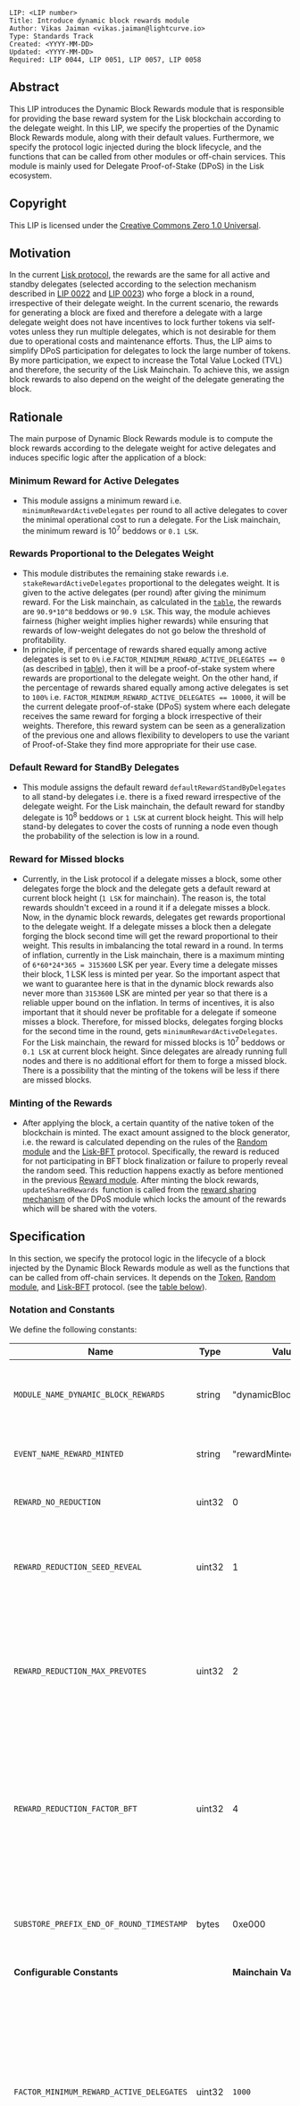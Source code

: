 ```
LIP: <LIP number>
Title: Introduce dynamic block rewards module
Author: Vikas Jaiman <vikas.jaiman@lightcurve.io>
Type: Standards Track
Created: <YYYY-MM-DD>
Updated: <YYYY-MM-DD>
Required: LIP 0044, LIP 0051, LIP 0057, LIP 0058
```



## Abstract

This LIP introduces the Dynamic Block Rewards module that is responsible for providing the base reward system for the Lisk blockchain according to the delegate weight. In this LIP, we specify the properties of the Dynamic Block Rewards module, along with their default values. Furthermore, we specify the protocol logic injected during the block lifecycle, and the functions that can be called from other modules or off-chain services. This module is mainly used for Delegate Proof-of-Stake (DPoS) in the Lisk ecosystem.


## Copyright

This LIP is licensed under the [Creative Commons Zero 1.0 Universal](https://creativecommons.org/publicdomain/zero/1.0/).


## Motivation

In the current [Lisk protocol][lip-0042], the rewards are the same for all active and standby delegates (selected according to the selection mechanism described in [LIP 0022][lip-0022] and [LIP 0023][lip-0023]) who forge a block in a round, irrespective of their delegate weight. In the current scenario, the rewards for generating a block are fixed and therefore a delegate with a large delegate weight does not have incentives to lock further tokens via self-votes unless they run multiple delegates, which is not desirable for them due to operational costs and maintenance efforts. Thus, the LIP aims to simplify DPoS participation for delegates to lock the large number of tokens. By more participation, we expect to increase the Total Value Locked (TVL) and therefore, the security of the Lisk Mainchain. To achieve this, we assign block rewards to also depend on the weight of the delegate generating the block. 


## Rationale

​​The main purpose of Dynamic Block Rewards module is to compute the block rewards according to the delegate weight for active delegates and induces specific logic after the application of a block:

### Minimum Reward for Active Delegates

* This module assigns a minimum reward i.e. `minimumRewardActiveDelegates` per round to all active delegates to cover the minimal operational cost to run a delegate. For the Lisk mainchain, the minimum reward is 10<sup>7</sup> beddows or `0.1 LSK`.             

 ### Rewards Proportional to the Delegates Weight 

* This module distributes the remaining stake rewards i.e. `stakeRewardActiveDelegates` proportional to the delegates weight. It is given to the active delegates (per round) after giving the minimum reward. For the Lisk mainchain, as calculated in the [`table`](#reward-computation), the rewards are `90.9*10^8` beddows or `90.9 LSK`. This way, the module achieves fairness (higher weight implies higher rewards) while ensuring that rewards of low-weight delegates do not go below the threshold of profitability. 
* In principle, if percentage of rewards shared equally among active delegates is set to `0%` i.e.`FACTOR_MINIMUM_REWARD_ACTIVE_DELEGATES == 0` (as described in [table](#specification)), then it will be a proof-of-stake system where rewards are proportional to the delegate weight. On the other hand, if the percentage of rewards shared equally among active delegates is set to `100%` i.e. `FACTOR_MINIMUM_REWARD_ACTIVE_DELEGATES == 10000`, it will be the current delegate proof-of-stake (DPoS) system where each delegate receives the same reward for forging a block irrespective of their weights. Therefore, this reward system can be seen as a generalization of the previous one and allows flexibility to developers to use the variant of Proof-of-Stake they find more appropriate for their use case.
  
 ### Default Reward for StandBy Delegates  

* This module assigns the default reward `defaultRewardStandByDelegates` to all stand-by delegates i.e. there is a fixed reward irrespective of the delegate weight. For the Lisk mainchain, the default reward for standby delegate is 10<sup>8</sup> beddows or `1 LSK` at current block height. This will help stand-by delegates to cover the costs of running a node even though the probability of the selection is low in a round. 


### Reward for Missed blocks

* Currently, in the Lisk protocol if a delegate misses a block, some other delegates forge the block and the delegate gets a default reward at current block height (`1 LSK` for mainchain). The reason is, the total rewards shouldn't exceed in a round it if a delegate misses a block. Now, in the dynamic block rewards, delegates get rewards proportional to the delegate weight. If a delegate misses a block then a delegate forging the block second time will get the reward proportional to their weight. This results in imbalancing the total reward in a round. In terms of inflation, currently in the Lisk mainchain, there is a maximum minting of `6*60*24*365 = 3153600` LSK per year. Every time a delegate misses their block, 1 LSK less is minted per year. So the important aspect that we want to guarantee here is that in the dynamic block rewards also never more than `3153600` LSK are minted per year so that there is a reliable upper bound on the inflation. In terms of incentives, it is also important that it should never be profitable for a delegate if someone misses a block. Therefore, for missed blocks, delegates forging blocks for the second time in the round, gets `minimumRewardActiveDelegates`. For the Lisk mainchain, the reward for missed blocks is 10<sup>7</sup> beddows or `0.1 LSK` at current block height. Since delegates are already running full nodes and there is no additional effort for them to forge a missed block. There is a possibility that the minting of the tokens will be less if there are missed blocks. 

### Minting of the Rewards

* After applying the block, a certain quantity of the native token of the blockchain is minted. The exact amount assigned to the block generator, i.e. the reward is calculated depending on the rules of the [Random module][lip-0046] and the [Lisk-BFT][lip-0058] protocol. Specifically, the reward is reduced for not participating in BFT block finalization or failure to properly reveal the random seed. This reduction happens exactly as before mentioned in the previous [Reward module][lip-0042]. After minting the block rewards, `updateSharedRewards `function is called from the [reward sharing mechanism][lip-rewardsharing] of the DPoS module which locks the amount of the rewards which will be shared with the voters.


## Specification

In this section, we specify the protocol logic in the lifecycle of a block injected by the Dynamic Block Rewards module as well as the functions that can be called from off-chain services. It depends on the [Token][lip-0051], [Random module][lip-0046], and [Lisk-BFT][lip-0058] protocol. (see the [table below](#heading=h.arcsjo6wpya2)).


### Notation and Constants

We define the following constants:


| **Name**                                | **Type** | **Value**                                 | **Description**                                                                                                                                                                  |
|-----------------------------------------|----------|-------------------------------------------|----------------------------------------------------------------------------------------------------------------------------------------------------------------------------------|
| `MODULE_NAME_DYNAMIC_BLOCK_REWARDS`       | string   | "dynamicBlockRewards"                     | The module name of the Dynamic Block Rewards module.                                                                                                                             |
| `EVENT_NAME_REWARD_MINTED`                | string   | "rewardMinted"                            | Name of the event during minting of the rewards.                                                                                                                                 |
| `REWARD_NO_REDUCTION`                     | uint32   | 0                                         | Return code for no block reward reduction.                                                                                                                                       |
| `REWARD_REDUCTION_SEED_REVEAL`            | uint32   | 1                                         | Return code for block reward reduction because of the failed seed reveal.                                                                                                        |
| `REWARD_REDUCTION_MAX_PREVOTES`           | uint32   | 2                                         | Return code for block reward reduction because the block header does not imply the maximal number of prevotes.                                                                   |
| `REWARD_REDUCTION_FACTOR_BFT`             | uint32   | 4                                         | The reduction factor for validator block reward in case when the block header does not imply the maximal number of prevotes.                                                     |
| `SUBSTORE_PREFIX_END_OF_ROUND_TIMESTAMP` | bytes    | 0xe000                                    | The substore prefix of the End-Of-Round timestamp substore. |  
| **Configurable Constants**               |         | **Mainchain Value**                         |                                                                                                                                                                                                 |
| `FACTOR_MINIMUM_REWARD_ACTIVE_DELEGATES` | uint32  | `1000`                                      | It determines the percentage of rewards assigned equally to all active delegates. The percentage can be obtained by dividing the value by `100`, i.e., a value of `1000` corresponds to `10%` .|
| `TOKEN_ID_DYNAMIC_BLOCK_REWARD`          | bytes   | `TOKEN_ID_LSK = 0x 00 00 00 00 00 00 00 00` | The [token ID][lip-0051#token-id-and-native-tokens] of the token used for the reward system of the Blockchain.                                                                                  |
| `NUMBER_ACTIVE_DELEGATES`                | uint32  | `101`                                       | The number of active delegates (as defined in [DPoS module][lip-0057]).                                                                                                                         |
| `ROUND_LENGTH`                           | uint32  | `103`                                       | The round length (as defined in [DPoS module][lip-0057]).                                                                                                                                       |   

Furthermore, for the rest of this LIP we indicate with `ctx` the execution context which is passed as extra input to each method call.


### Reward Computation

We calculate the rewards for delegates as follows:

| **Name**                                | **Mainchain Value** | **Computation**                                 | **Description**                                                                                                                                                                  |
|-----------------------------------------|----------|-------------------------------------------|----------------------------------------------------------------------------------------------------------------------------------------------------------------------------------|
| `minimumRewardActiveDelegates` |  10<sup>7</sup> |           `FACTOR_MINIMUM_REWARD_ACTIVE_DELEGATES * getDefaultRewardAtHeight(blockHeader.height)//DECIMAL_PERCENT_FACTOR`                            |The minimum reward per round for an active delegate. Here `DECIMAL_PERCENT_FACTOR == 10000` and `blockHeader.height` is the current block height.  |                           
| `totalRewardActiveDelegates` |  101*10<sup>8</sup> |          `NUMBER_ACTIVE_DELEGATES * getDefaultRewardAtHeight(blockHeader.height)`                           |The total reward per round for active delegates. Here `blockHeader.height` is the current block height.|  
| `stakeRewardActiveDelegates`| 90.9*10<sup>8</sup>  |           `totalRewardActiveDelegates - NUMBER_ACTIVE_DELEGATES * minimumRewardActiveDelegates`                          |The remaining rewards for active delegates (per round) after giving the minimum reward. |  
| `defaultRewardStandByDelegates` | 10<sup>8</sup>  |           `getDefaultRewardAtHeight(blockHeader.height)`                           | The default reward per round for standby delegates irrespective of their delegate weight. Here `blockHeader.height` is the current block height. |  

Here [`getDefaultRewardAtHeight`](#getdefaultrewardatheight), returns a 64-bit unsigned integer value, the default block reward, given the block height as input.


### Functions from Other Modules

Calling a function `fct` from another module (named `module`) is represented by `module.fct(required inputs)`.

### Dynamic Block Rewards Module Store

The key-value pairs in the module store are organized as follows:


#### End-Of-Round Timestamp Substore  


##### Substore Prefix, Store Key, and Store Value

The entry in the end-of-round timestamp substore is as follows:

* The substore prefix is set to `SUBSTORE_PREFIX_END_OF_ROUND_TIMESTAMP`.
* The store key is set to empty bytes.
* The store value is the serialization of an object following `endOfRoundTimestampStoreSchema`
* Notation: For the rest of this proposal, let `endOfRoundTimestamp` be the `timestamp` property of the entry in the end-of-round timestamp substore.


##### JSON Schema


```java
endOfRoundTimestampStoreSchema = {
    "type": "object",
    "required": ["timestamp"],
    "properties": {
        "timestamp": {
            "dataType": "uint32",
            "fieldNumber": 1
        }
    }
}
```



##### Properties 

* `timestamp`: The timestamp of the last block in a round.

  
### Token for Rewards

The Dynamic Block Rewards module triggers the minting of rewards in the fungible token identified by the value of `TOKEN_ID_DYNAMIC_BLOCK_REWARD`, which denotes a token ID. The value of `TOKEN_ID_DYNAMIC_BLOCK_REWARD` is set according to the initial configuration of the Dynamic Block Rewards module.

### Reward Brackets

As part of the Dynamic Block Rewards module configuration, the module has to define certain reward brackets, i.e., the values of the default block reward depending on the height of the block. For this LIP, we assume the reward brackets are given by the function [`getDefaultRewardAtHeight`](#getdefaultrewardatheight), which returns a 64-bit unsigned integer value, the default block reward, given the block height as input.

### Lisk Mainchain Configuration

#### Mainchain Rewards Token
The token for rewards on the Lisk mainchain is the LSK token.

#### Mainchain Reward Brackets
The reward brackets for the Lisk Mainchain are as follows:


|  **Height**| **Default Reward**|
|---|---|
|  From 1,451,520 to 4,451,519 |  5 × 10<sup>8</sup> |
|  From 4,451,520 to 7,451,519 |  4 × 10<sup>8</sup>   |
|  From 7,451,520 to 10,451,519 | 3 × 10<sup>8 </sup>   |
|From 10,451,520 to 13,451,519| 2 × 10<sup>8</sup>  |
|From 13,451,520 onwards| 1 × 10<sup>8</sup>  |

This corresponds to default rewards of 5 LSK, 4 LSK, 3 LSK, 2 LSK, and 1 LSK respectively.

### Commands

This module does not define any command.


### Events


#### rewardMinted

The event is emitted when the reward is minted. In case of a reward reduction, it provides information about the reason for the reduction. This event has the `name = EVENT_NAME_REWARD_MINTED`.


#### Topics


* `generatorAddress`: the address of the block generator that obtains the reward.


#### Data


```java
rewardMintedDataSchema = {
    "type": "object",
    "required": ["amount", "reduction"],
    "properties": {
        "amount": {
            "dataType": "uint64",
            "fieldNumber": 1
        },
        "reduction": {
            "dataType": "uint32",
            "fieldNumber": 2
        }
    }
}
```

* `amount`: the amount of rewards minted.
* `reduction`: an integer indicating whether the reward was reduced and for which reason. Allowed values are: `REWARD_NO_REDUCTION`, `REWARD_REDUCTION_SEED_REVEAL`, `REWARD_REDUCTION_MAX_PREVOTES`.


### Internal Functions

The Dynamic Block Rewards module has the following internal functions.


#### getDynamicBlockReward

This function is used to retrieve the reward of a block for a delegate.


#### Returns

* `amount`: amount of block reward to be minted.
* `reduction`: an integer indicating whether the reward is reduced. Possible values are `REWARD_NO_REDUCTION, REWARD_REDUCTION_SEED_REVEAL, REWARD_REDUCTION_MAX_PREVOTES.`


```python
def getDynamicBlockReward(blockHeader: BlockHeader)-> tuple[uint64, uint32]:
    if Random.isSeedRevealValid(blockHeader.generatorAddress, blockHeader.seedReveal) == False:
        return (0, REWARD_REDUCTION_SEED_REVEAL)

    delegateReward = getDelegateBlockReward(blockHeader)

    if blockHeader.impliesMaximalPrevotes == False:
        return (delegateReward // REWARD_REDUCTION_FACTOR_BFT, REWARD_REDUCTION_MAX_PREVOTES)

    return (delegateReward, REWARD_NO_REDUCTION)
```

Here `//` represents integer division.


#### getDelegateBlockReward

This function is used to retrieve the block reward for a delegate.


#### Returns

* `reward:` amount of block reward for a delegate.


```python
def getDelegateBlockReward(blockHeader: BlockHeader) -> uint64:
    if len(Validators.getGeneratorsBetweenTimestamps(endOfRoundTimestamp, blockHeader.timestamp)) >= ROUND_LENGTH:
        return minimumRewardActiveDelegates

    validatorParams = Validators.getValidatorParams()
    totalBftWeight = sum(validator.bftWeight for validator in validatorParams.validators)

    let validator be the item of validatorParams.validators with item.address == blockHeader.generatorAddress

    if validator.bftWeight > 0:
        reward = minimumRewardActiveDelegates + (validator.bftWeight * stakeRewardActiveDelegates)//totalBftWeight
        return reward
    else:
        return defaultRewardStandByDelegates
```


### Protocol Logic for Other Modules

The Dynamic Block Rewards module exposes the following functions for other modules.

#### getDefaultRewardAtHeight
This function is used to retrieve the expected default reward at a given height.

#### Parameters
The height of a block as a 32-bit unsigned integer.

#### Returns
The default reward of the block as a 64-bit unsigned integer.


### Endpoints for Off-Chain Services

TBD.


### Genesis Block Processing


#### Genesis State Initialization

After the genesis block `b` is executed, the following logic is executed:


* Create the entry in the end-of-round timestamp substore, setting `endOfRoundTimestamp.timestamp` to `b.header.timestamp`.

#### Genesis State Finalization

The Dynamic Block Rewards module does not execute any logic during the genesis state finalization.


### Block Processing

#### Before Transactions Execution

Before the transactions of a block `b` are executed, the following logic is executed:


```python
def beforeTransactionsExecute(b: Block) -> None:
    #update blockReward value of the block reward substore
    (ctx.blockReward, ctx.reduction) = getDynamicBlockReward(b.header)
```

Here we calculate the reward for the block generator; then this value will be stored in the context in memory for the `afterTransactionsExecute` in order to mint this reward and assign it to the generator. The reason for calculating the reward here is to make sure that during the call to `getDynamicBlockReward` function, the Validators module takes the BFT weight from the DPoS module. Therefore, if we calculate the reward in `afterTransactionsExecute`, there might be a case where BFT weights are being updated by DPoS module before calculating the reward then the reward could be from the next/future round.

#### After Transactions Execution

The following function assigns block rewards after all transactions in the block are executed.


```python
def afterTransactionsExecute(b: Block) -> None:
    if ctx.blockReward > 0:
        Token.mint(b.header.generatorAddress, TOKEN_ID_DYNAMIC_BLOCK_REWARD, ctx.blockReward)
        DPoS.updateSharedRewards(b.header.generatorAddress, TOKEN_ID_DYNAMIC_BLOCK_REWARD, ctx.blockReward)

    if DPoS.isEndOfRound(b.header.height):
	#update the entry in the End-Of-Round timestamp substore
        endOfRoundTimestamp = b.header.timestamp

    emitEvent(
        module = MODULE_NAME_DYNAMIC_BLOCK_REWARDS,
        name = EVENT_NAME_REWARD_MINTED,
        data = {
            "amount": ctx.blockReward,
            "reduction": ctx.reduction
            },
        topics = [b.header.generatorAddress]
    )
```


## Backwards Compatibility

This LIP defines the interface for the Dynamic Block Rewards module but does not introduce any change to the protocol, hence it is a backward compatible change.

[lip-0022]: https://github.com/LiskHQ/lips/blob/main/proposals/lip-0022.md
[lip-0023]: https://github.com/LiskHQ/lips/blob/main/proposals/lip-0023.md
[lip-0042]: https://github.com/LiskHQ/lips/blob/main/proposals/lip-0042.md
[lip-0044]: https://github.com/LiskHQ/lips/blob/main/proposals/lip-0044.md
[lip-0046]: https://github.com/LiskHQ/lips/blob/main/proposals/lip-0046.md
[lip-0051]: https://github.com/LiskHQ/lips/blob/main/proposals/lip-0051.md
[lip-0051#token-id-and-native-tokens]: https://github.com/LiskHQ/lips/blob/main/proposals/lip-0051.md#token-id-and-native-tokens
[lip-0055]: https://github.com/LiskHQ/lips/blob/main/proposals/lip-0055.md
[lip-0057]: https://github.com/LiskHQ/lips/blob/main/proposals/lip-0057.md
[lip-0058]: https://github.com/LiskHQ/lips/blob/main/proposals/lip-0058.md
[lip-rewardsharing]: https://github.com/LiskHQ/lips-staging/blob/996a6ededf140e96caa855bdacc6c49b57fd6ce0/proposals/reward-sharing.md#updatesharedrewards